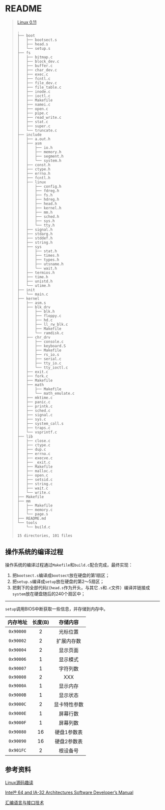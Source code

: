 # README

> [Linux 0.11](https://elixir.bootlin.com/linux/0.11/source)
>
> ```shell
> .
> ├── boot
> │   ├── bootsect.s
> │   ├── head.s
> │   └── setup.s
> ├── fs
> │   ├── bitmap.c
> │   ├── block_dev.c
> │   ├── buffer.c
> │   ├── char_dev.c
> │   ├── exec.c
> │   ├── fcntl.c
> │   ├── file_dev.c
> │   ├── file_table.c
> │   ├── inode.c
> │   ├── ioctl.c
> │   ├── Makefile
> │   ├── namei.c
> │   ├── open.c
> │   ├── pipe.c
> │   ├── read_write.c
> │   ├── stat.c
> │   ├── super.c
> │   └── truncate.c
> ├── include
> │   ├── a.out.h
> │   ├── asm
> │   │   ├── io.h
> │   │   ├── memory.h
> │   │   ├── segment.h
> │   │   └── system.h
> │   ├── const.h
> │   ├── ctype.h
> │   ├── errno.h
> │   ├── fcntl.h
> │   ├── linux
> │   │   ├── config.h
> │   │   ├── fdreg.h
> │   │   ├── fs.h
> │   │   ├── hdreg.h
> │   │   ├── head.h
> │   │   ├── kernel.h
> │   │   ├── mm.h
> │   │   ├── sched.h
> │   │   ├── sys.h
> │   │   └── tty.h
> │   ├── signal.h
> │   ├── stdarg.h
> │   ├── stddef.h
> │   ├── string.h
> │   ├── sys
> │   │   ├── stat.h
> │   │   ├── times.h
> │   │   ├── types.h
> │   │   ├── utsname.h
> │   │   └── wait.h
> │   ├── termios.h
> │   ├── time.h
> │   ├── unistd.h
> │   └── utime.h
> ├── init
> │   └── main.c
> ├── kernel
> │   ├── asm.s
> │   ├── blk_drv
> │   │   ├── blk.h
> │   │   ├── floppy.c
> │   │   ├── hd.c
> │   │   ├── ll_rw_blk.c
> │   │   ├── Makefile
> │   │   └── ramdisk.c
> │   ├── chr_drv
> │   │   ├── console.c
> │   │   ├── keyboard.S
> │   │   ├── Makefile
> │   │   ├── rs_io.s
> │   │   ├── serial.c
> │   │   ├── tty_io.c
> │   │   └── tty_ioctl.c
> │   ├── exit.c
> │   ├── fork.c
> │   ├── Makefile
> │   ├── math
> │   │   ├── Makefile
> │   │   └── math_emulate.c
> │   ├── mktime.c
> │   ├── panic.c
> │   ├── printk.c
> │   ├── sched.c
> │   ├── signal.c
> │   ├── sys.c
> │   ├── system_call.s
> │   ├── traps.c
> │   └── vsprintf.c
> ├── lib
> │   ├── close.c
> │   ├── ctype.c
> │   ├── dup.c
> │   ├── errno.c
> │   ├── execve.c
> │   ├── _exit.c
> │   ├── Makefile
> │   ├── malloc.c
> │   ├── open.c
> │   ├── setsid.c
> │   ├── string.c
> │   ├── wait.c
> │   └── write.c
> ├── Makefile
> ├── mm
> │   ├── Makefile
> │   ├── memory.c
> │   └── page.s
> ├── README.md
> └── tools
>     └── build.c
> 
> 15 directories, 101 files
> ```

## 操作系统的编译过程

操作系统的编译过程通过`Makefile`和`build.c`配合完成，最终实现：

1. 把`bootsect.s`编译成`bootsect`放在硬盘的第1扇区；
2. 把`setup.s`编译成`setup`放在硬盘的第2～5扇区；
3. 把剩下的全部代码(（`head.s`作为开头，与其它`.s`和`.c`文件）编译并链接成`system`放在硬盘随后的240个扇区中；

---

`setup`调用BIOS中断获取一些信息，并存储到内存中。

| 内存地址  | 长度(B) |   存储内容   |
| :-------: | :-----: | :----------: |
| `0x90000` |    2    |   光标位置   |
| `0x90002` |    2    |  扩展内存数  |
| `0x90004` |    2    |   显示页面   |
| `0x90006` |    1    |   显示模式   |
| `0x90007` |    1    |   字符列数   |
| `0x90008` |    2    |     XXX      |
| `0x9000A` |    1    |   显示内存   |
| `0x9000B` |    1    |   显示状态   |
| `0x9000C` |    2    | 显卡特性参数 |
| `0x9000E` |    1    |   屏幕行数   |
| `0x9000F` |    1    |   屏幕列数   |
| `0x90080` |   16    | 硬盘1参数表  |
| `0x90090` |   16    | 硬盘2参数表  |
| `0x901FC` |    2    |   根设备号   |

## 参考资料

[Linux源码趣读](https://book.douban.com/subject/36573361/)

[Intel® 64 and IA-32 Architectures Software Developer’s Manual](https://www.kdocs.cn/l/cogPTYblkdO9)

[汇编语言与接口技术](https://www.kdocs.cn/l/cgbvUL9UEkdd)